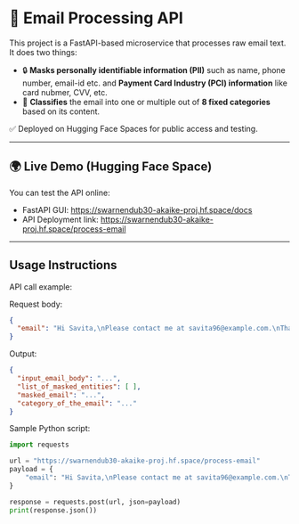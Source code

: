 # 📧 Email Processing API

This project is a FastAPI-based microservice that processes raw email text. It does two things:
- 🔒 **Masks personally identifiable information (PII)** such as name, phone number, email-id etc. and **Payment Card Industry (PCI) information** like card nubmer, CVV, etc.
- 🧠 **Classifies** the email into one or multiple out of **8 fixed categories** based on its content.

✅ Deployed on Hugging Face Spaces for public access and testing.

---

## 🌍 Live Demo (Hugging Face Space)

You can test the API online: 
- FastAPI GUI: https://swarnendub30-akaike-proj.hf.space/docs
- API Deployment link: https://swarnendub30-akaike-proj.hf.space/process-email

---

## Usage Instructions

API call example:

Request body:
```json
{
  "email": "Hi Savita,\nPlease contact me at savita96@example.com.\nThanks!"
}
```

Output:
```json
{
  "input_email_body": "...",
  "list_of_masked_entities": [ ],
  "masked_email": "...",
  "category_of_the_email": "..."
}
```

Sample Python script:
```python
import requests

url = "https://swarnendub30-akaike-proj.hf.space/process-email"
payload = {
    "email": "Hi Savita,\nPlease contact me at savita96@example.com.\nThanks!"
}

response = requests.post(url, json=payload)
print(response.json())
```
